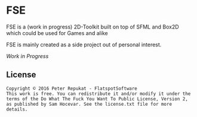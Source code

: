# FSE #

FSE is a (work in progress)  2D-Toolkit built on top of SFML and Box2D which could be used for Games and alike

FSE is mainly created as a side project out of personal interest.

*Work in Progress*

## License

```
Copyright © 2016 Peter Repukat - FlatspotSoftware
This work is free. You can redistribute it and/or modify it under the
terms of the Do What The Fuck You Want To Public License, Version 2,
as published by Sam Hocevar. See the license.txt file for more details.
``` 